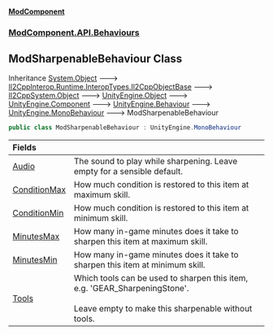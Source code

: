 #### [ModComponent](index.md 'index')
### [ModComponent.API.Behaviours](index.md#ModComponent.API.Behaviours 'ModComponent.API.Behaviours')

## ModSharpenableBehaviour Class

Inheritance [System.Object](https://docs.microsoft.com/en-us/dotnet/api/System.Object 'System.Object') &#129106; [Il2CppInterop.Runtime.InteropTypes.Il2CppObjectBase](https://docs.microsoft.com/en-us/dotnet/api/Il2CppInterop.Runtime.InteropTypes.Il2CppObjectBase 'Il2CppInterop.Runtime.InteropTypes.Il2CppObjectBase') &#129106; [Il2CppSystem.Object](https://docs.microsoft.com/en-us/dotnet/api/Il2CppSystem.Object 'Il2CppSystem.Object') &#129106; [UnityEngine.Object](https://docs.microsoft.com/en-us/dotnet/api/UnityEngine.Object 'UnityEngine.Object') &#129106; [UnityEngine.Component](https://docs.microsoft.com/en-us/dotnet/api/UnityEngine.Component 'UnityEngine.Component') &#129106; [UnityEngine.Behaviour](https://docs.microsoft.com/en-us/dotnet/api/UnityEngine.Behaviour 'UnityEngine.Behaviour') &#129106; [UnityEngine.MonoBehaviour](https://docs.microsoft.com/en-us/dotnet/api/UnityEngine.MonoBehaviour 'UnityEngine.MonoBehaviour') &#129106; ModSharpenableBehaviour

```csharp
public class ModSharpenableBehaviour : UnityEngine.MonoBehaviour
```

| Fields | |
| :--- | :--- |
| [Audio](ModSharpenableBehaviour.Audio.md 'ModComponent.API.Behaviours.ModSharpenableBehaviour.Audio') | The sound to play while sharpening. Leave empty for a sensible default. |
| [ConditionMax](ModSharpenableBehaviour.ConditionMax.md 'ModComponent.API.Behaviours.ModSharpenableBehaviour.ConditionMax') | How much condition is restored to this item at maximum skill. |
| [ConditionMin](ModSharpenableBehaviour.ConditionMin.md 'ModComponent.API.Behaviours.ModSharpenableBehaviour.ConditionMin') | How much condition is restored to this item at minimum skill. |
| [MinutesMax](ModSharpenableBehaviour.MinutesMax.md 'ModComponent.API.Behaviours.ModSharpenableBehaviour.MinutesMax') | How many in-game minutes does it take to sharpen this item at maximum skill. |
| [MinutesMin](ModSharpenableBehaviour.MinutesMin.md 'ModComponent.API.Behaviours.ModSharpenableBehaviour.MinutesMin') | How many in-game minutes does it take to sharpen this item at minimum skill. |
| [Tools](ModSharpenableBehaviour.Tools.md 'ModComponent.API.Behaviours.ModSharpenableBehaviour.Tools') | Which tools can be used to sharpen this item, e.g. 'GEAR_SharpeningStone'. <br/><br/>Leave empty to make this sharpenable without tools. |
